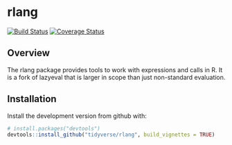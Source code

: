 # rlang

[![Build Status](https://travis-ci.org/tidyverse/rlang.png?branch=master)](https://travis-ci.org/tidyverse/rlang)
[![Coverage Status](https://img.shields.io/codecov/c/github/tidyverse/rlang/master.svg)](https://codecov.io/github/tidyverse/rlang?branch=master)

## Overview

The rlang package provides tools to work with expressions and calls in
R. It is a fork of lazyeval that is larger in scope than just
non-standard evaluation.

## Installation

Install the development version from github with:

```R
# install.packages("devtools")
devtools::install_github("tidyverse/rlang", build_vignettes = TRUE)
```
